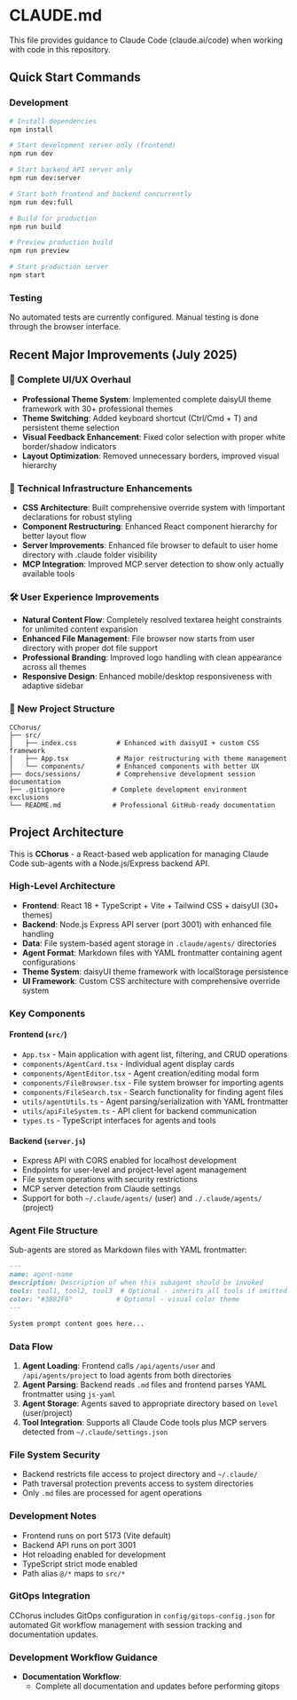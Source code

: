 # CLAUDE.md

This file provides guidance to Claude Code (claude.ai/code) when working with code in this repository.

## Quick Start Commands

### Development
```bash
# Install dependencies
npm install

# Start development server only (frontend)
npm run dev

# Start backend API server only
npm run dev:server

# Start both frontend and backend concurrently
npm run dev:full

# Build for production
npm run build

# Preview production build
npm run preview

# Start production server
npm start
```

### Testing
No automated tests are currently configured. Manual testing is done through the browser interface.

## Recent Major Improvements (July 2025)

### 🎨 Complete UI/UX Overhaul
- **Professional Theme System**: Implemented complete daisyUI theme framework with 30+ professional themes
- **Theme Switching**: Added keyboard shortcut (Ctrl/Cmd + T) and persistent theme selection
- **Visual Feedback Enhancement**: Fixed color selection with proper white border/shadow indicators
- **Layout Optimization**: Removed unnecessary borders, improved visual hierarchy

### 🔧 Technical Infrastructure Enhancements
- **CSS Architecture**: Built comprehensive override system with !important declarations for robust styling
- **Component Restructuring**: Enhanced React component hierarchy for better layout flow
- **Server Improvements**: Enhanced file browser to default to user home directory with .claude folder visibility
- **MCP Integration**: Improved MCP server detection to show only actually available tools

### 🛠️ User Experience Improvements
- **Natural Content Flow**: Completely resolved textarea height constraints for unlimited content expansion
- **Enhanced File Management**: File browser now starts from user directory with proper dot file support
- **Professional Branding**: Improved logo handling with clean appearance across all themes
- **Responsive Design**: Enhanced mobile/desktop responsiveness with adaptive sidebar

### 📁 New Project Structure
```
CChorus/
├── src/
│   ├── index.css          # Enhanced with daisyUI + custom CSS framework
│   ├── App.tsx            # Major restructuring with theme management
│   └── components/        # Enhanced components with better UX
├── docs/sessions/         # Comprehensive development session documentation
├── .gitignore            # Complete development environment exclusions
└── README.md             # Professional GitHub-ready documentation
```

## Project Architecture

This is **CChorus** - a React-based web application for managing Claude Code sub-agents with a Node.js/Express backend API.

### High-Level Architecture

- **Frontend**: React 18 + TypeScript + Vite + Tailwind CSS + daisyUI (30+ themes)
- **Backend**: Node.js Express API server (port 3001) with enhanced file handling
- **Data**: File system-based agent storage in `.claude/agents/` directories
- **Agent Format**: Markdown files with YAML frontmatter containing agent configurations
- **Theme System**: daisyUI theme framework with localStorage persistence
- **UI Framework**: Custom CSS architecture with comprehensive override system

### Key Components

#### Frontend (`src/`)
- `App.tsx` - Main application with agent list, filtering, and CRUD operations
- `components/AgentCard.tsx` - Individual agent display cards
- `components/AgentEditor.tsx` - Agent creation/editing modal form
- `components/FileBrowser.tsx` - File system browser for importing agents
- `components/FileSearch.tsx` - Search functionality for finding agent files
- `utils/agentUtils.ts` - Agent parsing/serialization with YAML frontmatter
- `utils/apiFileSystem.ts` - API client for backend communication
- `types.ts` - TypeScript interfaces for agents and tools

#### Backend (`server.js`)
- Express API with CORS enabled for localhost development
- Endpoints for user-level and project-level agent management
- File system operations with security restrictions
- MCP server detection from Claude settings
- Support for both `~/.claude/agents/` (user) and `./.claude/agents/` (project)

### Agent File Structure

Sub-agents are stored as Markdown files with YAML frontmatter:

```markdown
---
name: agent-name
description: Description of when this subagent should be invoked
tools: tool1, tool2, tool3  # Optional - inherits all tools if omitted
color: "#3B82F6"           # Optional - visual color theme
---

System prompt content goes here...
```

### Data Flow

1. **Agent Loading**: Frontend calls `/api/agents/user` and `/api/agents/project` to load agents from both directories
2. **Agent Parsing**: Backend reads `.md` files and frontend parses YAML frontmatter using `js-yaml`
3. **Agent Storage**: Agents saved to appropriate directory based on `level` (user/project)
4. **Tool Integration**: Supports all Claude Code tools plus MCP servers detected from `~/.claude/settings.json`

### File System Security

- Backend restricts file access to project directory and `~/.claude/` 
- Path traversal protection prevents access to system directories
- Only `.md` files are processed for agent operations

### Development Notes

- Frontend runs on port 5173 (Vite default)
- Backend API runs on port 3001
- Hot reloading enabled for development
- TypeScript strict mode enabled
- Path alias `@/*` maps to `src/*`

### GitOps Integration

CChorus includes GitOps configuration in `config/gitops-config.json` for automated Git workflow management with session tracking and documentation updates.

### Development Workflow Guidance

- **Documentation Workflow**:
  - Complete all documentation and updates before performing gitops
```